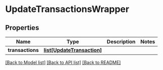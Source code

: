 # UpdateTransactionsWrapper

## Properties
Name | Type | Description | Notes
------------ | ------------- | ------------- | -------------
**transactions** | [**list[UpdateTransaction]**](UpdateTransaction.md) |  | 

[[Back to Model list]](../README.md#documentation-for-models) [[Back to API list]](../README.md#documentation-for-api-endpoints) [[Back to README]](../README.md)


